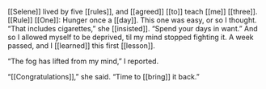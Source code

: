 [[Selene]] lived by five [[rules]], and [[agreed]] [[to]] teach [[me]] [[three]]. [[Rule]] [[One]]: Hunger once a [[day]]. This one was easy, or so I thought. “That includes cigarettes,” she [[insisted]]. “Spend your days in want.” And so I allowed myself to be deprived, til my mind stopped fighting it. A week passed, and I [[learned]] this first [[lesson]].

“The fog has lifted from my mind,” I reported.

“[[Congratulations]],” she said. “Time to [[bring]] it back.”
